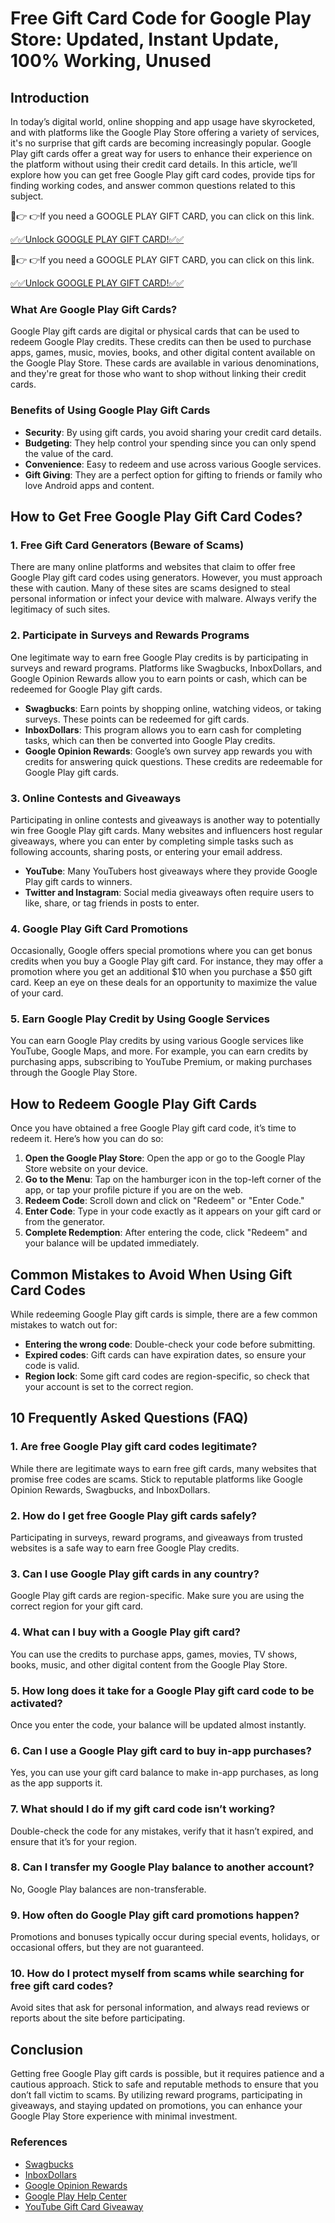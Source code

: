 # Free Gift Card Code for Google Play Store: Updated, Instant Update, 100% Working, Unused

## Introduction
In today’s digital world, online shopping and app usage have skyrocketed, and with platforms like the Google Play Store offering a variety of services, it's no surprise that gift cards are becoming increasingly popular. Google Play gift cards offer a great way for users to enhance their experience on the platform without using their credit card details. In this article, we’ll explore how you can get free Google Play gift card codes, provide tips for finding working codes, and answer common questions related to this subject.

🔴👉 👉If you need a GOOGLE PLAY GIFT CARD, you can click on this link.

[✅✅Unlock GOOGLE PLAY GIFT CARD!✅✅](https://therewardgate.com/googleplaygiftcard/)

🔴👉 👉If you need a GOOGLE PLAY GIFT CARD, you can click on this link.

[✅✅Unlock GOOGLE PLAY GIFT CARD!✅✅](https://therewardgate.com/googleplaygiftcard/)

### What Are Google Play Gift Cards?
Google Play gift cards are digital or physical cards that can be used to redeem Google Play credits. These credits can then be used to purchase apps, games, music, movies, books, and other digital content available on the Google Play Store. These cards are available in various denominations, and they're great for those who want to shop without linking their credit cards.

### Benefits of Using Google Play Gift Cards
- **Security**: By using gift cards, you avoid sharing your credit card details.
- **Budgeting**: They help control your spending since you can only spend the value of the card.
- **Convenience**: Easy to redeem and use across various Google services.
- **Gift Giving**: They are a perfect option for gifting to friends or family who love Android apps and content.

## How to Get Free Google Play Gift Card Codes?

### 1. Free Gift Card Generators (Beware of Scams)
There are many online platforms and websites that claim to offer free Google Play gift card codes using generators. However, you must approach these with caution. Many of these sites are scams designed to steal personal information or infect your device with malware. Always verify the legitimacy of such sites.

### 2. Participate in Surveys and Rewards Programs
One legitimate way to earn free Google Play credits is by participating in surveys and reward programs. Platforms like Swagbucks, InboxDollars, and Google Opinion Rewards allow you to earn points or cash, which can be redeemed for Google Play gift cards.

- **Swagbucks**: Earn points by shopping online, watching videos, or taking surveys. These points can be redeemed for gift cards.
- **InboxDollars**: This program allows you to earn cash for completing tasks, which can then be converted into Google Play credits.
- **Google Opinion Rewards**: Google’s own survey app rewards you with credits for answering quick questions. These credits are redeemable for Google Play gift cards.

### 3. Online Contests and Giveaways
Participating in online contests and giveaways is another way to potentially win free Google Play gift cards. Many websites and influencers host regular giveaways, where you can enter by completing simple tasks such as following accounts, sharing posts, or entering your email address.

- **YouTube**: Many YouTubers host giveaways where they provide Google Play gift cards to winners.
- **Twitter and Instagram**: Social media giveaways often require users to like, share, or tag friends in posts to enter.

### 4. Google Play Gift Card Promotions
Occasionally, Google offers special promotions where you can get bonus credits when you buy a Google Play gift card. For instance, they may offer a promotion where you get an additional $10 when you purchase a $50 gift card. Keep an eye on these deals for an opportunity to maximize the value of your card.

### 5. Earn Google Play Credit by Using Google Services
You can earn Google Play credits by using various Google services like YouTube, Google Maps, and more. For example, you can earn credits by purchasing apps, subscribing to YouTube Premium, or making purchases through the Google Play Store.

## How to Redeem Google Play Gift Cards

Once you have obtained a free Google Play gift card code, it’s time to redeem it. Here’s how you can do so:

1. **Open the Google Play Store**: Open the app or go to the Google Play Store website on your device.
2. **Go to the Menu**: Tap on the hamburger icon in the top-left corner of the app, or tap your profile picture if you are on the web.
3. **Redeem Code**: Scroll down and click on "Redeem" or "Enter Code."
4. **Enter Code**: Type in your code exactly as it appears on your gift card or from the generator.
5. **Complete Redemption**: After entering the code, click "Redeem" and your balance will be updated immediately.

## Common Mistakes to Avoid When Using Gift Card Codes

While redeeming Google Play gift cards is simple, there are a few common mistakes to watch out for:

- **Entering the wrong code**: Double-check your code before submitting.
- **Expired codes**: Gift cards can have expiration dates, so ensure your code is valid.
- **Region lock**: Some gift card codes are region-specific, so check that your account is set to the correct region.

## 10 Frequently Asked Questions (FAQ)

### 1. Are free Google Play gift card codes legitimate?
While there are legitimate ways to earn free gift cards, many websites that promise free codes are scams. Stick to reputable platforms like Google Opinion Rewards, Swagbucks, and InboxDollars.

### 2. How do I get free Google Play gift cards safely?
Participating in surveys, reward programs, and giveaways from trusted websites is a safe way to earn free Google Play credits.

### 3. Can I use Google Play gift cards in any country?
Google Play gift cards are region-specific. Make sure you are using the correct region for your gift card.

### 4. What can I buy with a Google Play gift card?
You can use the credits to purchase apps, games, movies, TV shows, books, music, and other digital content from the Google Play Store.

### 5. How long does it take for a Google Play gift card code to be activated?
Once you enter the code, your balance will be updated almost instantly.

### 6. Can I use a Google Play gift card to buy in-app purchases?
Yes, you can use your gift card balance to make in-app purchases, as long as the app supports it.

### 7. What should I do if my gift card code isn’t working?
Double-check the code for any mistakes, verify that it hasn’t expired, and ensure that it’s for your region.

### 8. Can I transfer my Google Play balance to another account?
No, Google Play balances are non-transferable.

### 9. How often do Google Play gift card promotions happen?
Promotions and bonuses typically occur during special events, holidays, or occasional offers, but they are not guaranteed.

### 10. How do I protect myself from scams while searching for free gift card codes?
Avoid sites that ask for personal information, and always read reviews or reports about the site before participating.

## Conclusion
Getting free Google Play gift cards is possible, but it requires patience and a cautious approach. Stick to safe and reputable methods to ensure that you don’t fall victim to scams. By utilizing reward programs, participating in giveaways, and staying updated on promotions, you can enhance your Google Play Store experience with minimal investment.

### References
- [Swagbucks](https://www.swagbucks.com)
- [InboxDollars](https://www.inboxdollars.com)
- [Google Opinion Rewards](https://play.google.com/store/apps/details?id=com.google.android.apps.paidtasks)
- [Google Play Help Center](https://support.google.com/googleplay/)
- [YouTube Gift Card Giveaway](https://www.youtube.com)

